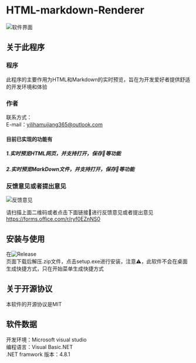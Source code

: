 # HTML-markdown-Renderer
![软件界面](https://github.moeyy.xyz/https://raw.githubusercontent.com/yilihamujiang365/HTML-markdown-Renderer-project/master/picture/screanphoto.png)
## 关于此程序
### 程序
此程序的主要作用为HTML和Markdown的实时预览，旨在为开发爱好者提供舒适的开发环境和体验<br>
### 作者
联系方式：<br>
E-mail：yilihamujiang365@outlook.com
#### 目前已实现的功能有
##### 1.实时预览HTML网页，并支持打开，保存💾等功能
##### 2.实时预览MarkDown文件，并支持打开，保存💾等功能
### 反馈意见或者提出意见
![反馈意见](https://github.moeyy.xyz/https://raw.githubusercontent.com/yilihamujiang365/HTML-markdown-Renderer-project/master/picture/qrcode.png)

请扫描上面二维码或者点击下面链接🔗进行反馈意见或者提出意见
https://forms.office.com/r/ryf0EZnNS0


## 安装与使用
在![Release](https://github.com/yilihamujiang365/HTML-markdown-Renderer-project/releases)<br>页面下载后解压.zip文件，点击setup.exe进行安装，注意⚠️，此软件不会在桌面生成快捷方式，只在开始菜单生成快捷方式
## 关于开源协议
本软件的开源协议是MIT
## 软件数据
开发环境：Microsoft visual studio<br>
编程语言：Visual Basic.NET<br>
.NET framwork 版本：4.8.1

